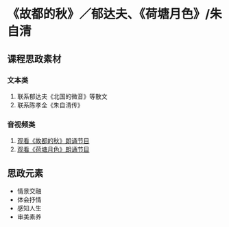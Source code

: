 # 《故都的秋》／郁达夫、《荷塘月色》/朱自清

## 课程思政素材

### 文本类

1. 联系郁达夫《北国的微音》等散文
2. 联系陈孝全《朱自清传》

### 音视频类

1. [观看《故都的秋》朗诵节目](https://www.bilibili.com/video/BV1Rq4y1d7Bt/)
2. [观看《荷塘月色》朗诵节目](https://haokan.baidu.com/v?pd=wisenatural&vid=5154249944443290623)

## 思政元素

- 情景交融
- 体会抒情
- 感知人生
- 审美素养
